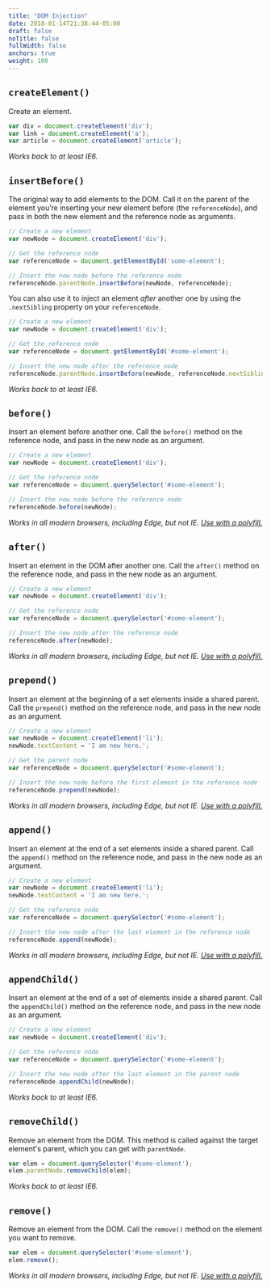 ```yaml
---
title: "DOM Injection"
date: 2018-01-14T21:38:44-05:00
draft: false
noTitle: false
fullWidth: false
anchors: true
weight: 100
---
```


## `createElement()`

Create an element.

```javascript
var div = document.createElement('div');
var link = document.createElement('a');
var article = document.createElement('article');
```

*Works back to at least IE6.*



## `insertBefore()`

The original way to add elements to the DOM. Call it on the parent of the element you’re inserting your new element before (the `referenceNode`), and pass in both the new element and the reference node as arguments.

```javascript
// Create a new element
var newNode = document.createElement('div');

// Get the reference node
var referenceNode = document.getElementById('some-element');

// Insert the new node before the reference node
referenceNode.parentNode.insertBefore(newNode, referenceNode);
```

You can also use it to inject an element *after* another one by using the `.nextSibling` property on your `referenceNode`.

```javascript
// Create a new element
var newNode = document.createElement('div');

// Get the reference node
var referenceNode = document.getElementById('#some-element');

// Insert the new node after the reference node
referenceNode.parentNode.insertBefore(newNode, referenceNode.nextSibling);
```

*Works back to at least IE6.*



## `before()`

Insert an element before another one. Call the `before()` method on the reference node, and pass in the new node as an argument.

```javascript
// Create a new element
var newNode = document.createElement('div');

// Get the reference node
var referenceNode = document.querySelector('#some-element');

// Insert the new node before the reference node
referenceNode.before(newNode);
```

*Works in all modern browsers, including Edge, but not IE. [Use with a polyfill.](/polyfills/before/)*



## `after()`

Insert an element in the DOM after another one. Call the `after()` method on the reference node, and pass in the new node as an argument.

```javascript
// Create a new element
var newNode = document.createElement('div');

// Get the reference node
var referenceNode = document.querySelector('#some-element');

// Insert the new node after the reference node
referenceNode.after(newNode);
```

*Works in all modern browsers, including Edge, but not IE. [Use with a polyfill.](/polyfills/after/)*



## `prepend()`

Insert an element at the beginning of a set elements inside a shared parent. Call the `prepend()` method on the reference node, and pass in the new node as an argument.

```javascript
// Create a new element
var newNode = document.createElement('li');
newNode.textContent = 'I am new here.';

// Get the parent node
var referenceNode = document.querySelector('#some-element');

// Insert the new node before the first element in the reference node
referenceNode.prepend(newNode);
```

*Works in all modern browsers, including Edge, but not IE. [Use with a polyfill.](/polyfills/prepend/)*



## `append()`

Insert an element at the end of a set elements inside a shared parent. Call the `append()` method on the reference node, and pass in the new node as an argument.

```javascript
// Create a new element
var newNode = document.createElement('li');
newNode.textContent = 'I am new here.';

// Get the reference node
var referenceNode = document.querySelector('#some-element');

// Insert the new node after the last element in the reference node
referenceNode.append(newNode);
```

*Works in all modern browsers, including Edge, but not IE. [Use with a polyfill.](/polyfills/append/)*



## `appendChild()`

Insert an element at the end of a set of elements inside a shared parent. Call the `appendChild()` method on the reference node, and pass in the new node as an argument.

```javascript
// Create a new element
var newNode = document.createElement('div');

// Get the reference node
var referenceNode = document.querySelector('#some-element');

// Insert the new node after the last element in the parent node
referenceNode.appendChild(newNode);
```

*Works back to at least IE6.*



## `removeChild()`

Remove an element from the DOM. This method is called against the target element's parent, which you can get with `parentNode`.

```javascript
var elem = document.querySelector('#some-element');
elem.parentNode.removeChild(elem);
```

*Works back to at least IE6.*



## `remove()`

Remove an element from the DOM. Call the `remove()` method on the element you want to remove.

```javascript
var elem = document.querySelector('#some-element');
elem.remove();
```

*Works in all modern browsers, including Edge, but not IE. [Use with a polyfill.](/polyfills/remove/)*